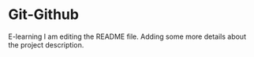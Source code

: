 # Git-Github
E-learning
I am editing the README file. Adding some more details about the project description.

